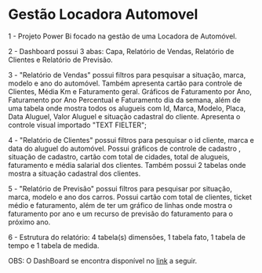 # Gestão Locadora Automovel

1 - Projeto Power Bi focado na gestão de uma Locadora de Automóvel.
    
2 - Dashboard possui 3 abas: Capa, Relatório de Vendas, Relatório de Clientes e Relatório de Previsão.
	
3 - "Relatório de Vendas" possui filtros para pesquisar a situação, marca, modelo e ano do automóvel.
    Também apresenta cartão para controle de Clientes, Média Km e Faturamento geral. Gráficos de
	Faturamento por Ano, Faturamento por Ano Percentual e Faturamento dia da semana, além de uma
	tabela onde mostra todos os alugueis com Id, Marca, Modelo, Placa, Data Aluguel, Valor Aluguel e 
	situação cadastral do cliente. Apresenta o controle visual importado "TEXT FIELTER";
    	
	
4 - "Relatório de Clientes" possui filtros para pesquisar o id cliente, marca e data do aluguel do automóvel.
    Possui gráficos de controle de cadastro , situação de cadastro, cartão com total de cidades,
	total de alugueis, faturamento e média salarial dos clientes. Também possui 2 tabelas onde mostra
	a situação cadastral dos clientes.
	
	
5 - "Relatório de Previsão" possui filtros para pesquisar por situação, marca, modelo e ano dos carros.
    Possui cartão com total de clientes, ticket médio e faturamento, além de ter um gráfico de linhas onde
	mostra o faturamento por ano e um recurso de previsão do faturamento para o próximo ano.

6 - Estrutura do relatório: 4 tabela(s) dimensões, 1 tabela fato, 1 tabela de tempo e 1 tabela de medida.	
	
	  
OBS: O DashBoard se encontra disponível no [link](https://app.powerbi.com/view?r=eyJrIjoiNTA1ZDgxZWMtNzAxOC00ZDhhLWE1MzEtNDM3MjYwMGFiOWQzIiwidCI6IjcyNzEzYTdjLThkN2UtNDZkNy04MWQxLTUzOWZiOWMzMmI4YyJ9)
     a seguir.
